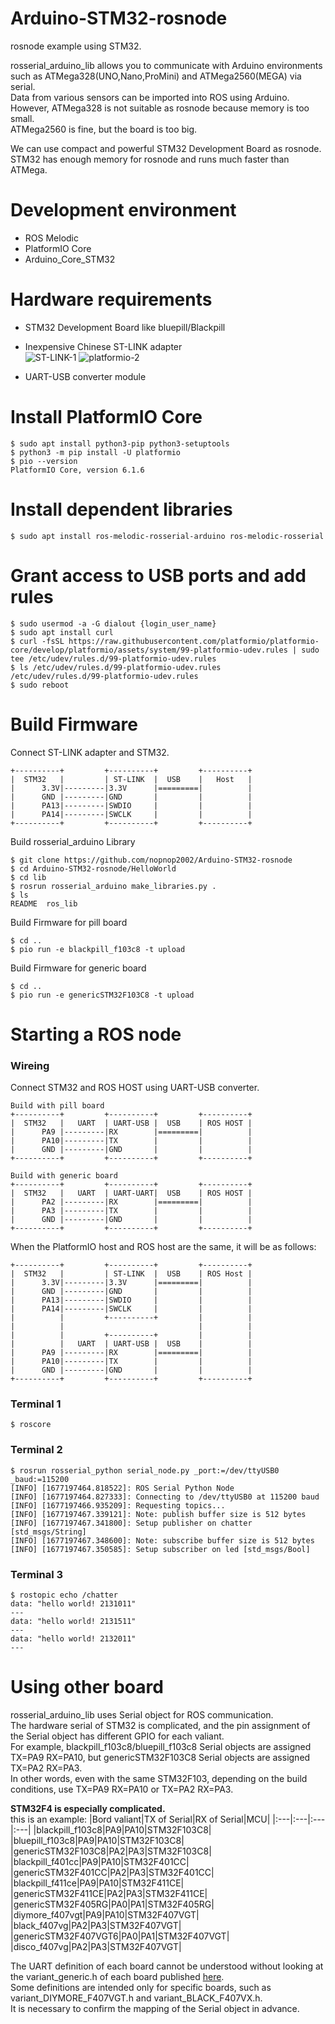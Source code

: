 # Arduino-STM32-rosnode
rosnode example using STM32.   

rosserial_arduino_lib allows you to communicate with Arduino environments such as ATMega328(UNO,Nano,ProMini) and ATMega2560(MEGA) via serial.   
Data from various sensors can be imported into ROS using Arduino.   
However, ATMega328 is not suitable as rosnode because memory is too small.   
ATMega2560 is fine, but the board is too big.

We can use compact and powerful STM32 Development Board as rosnode.   
STM32 has enough memory for rosnode and runs much faster than ATMega.   

# Development environment
- ROS Melodic   
- PlatformIO Core   
- Arduino_Core_STM32   


# Hardware requirements
- STM32 Development Board like bluepill/Blackpill  

- Inexpensive Chinese ST-LINK adapter   
![ST-LINK-1](https://user-images.githubusercontent.com/6020549/221065783-33508ebe-2454-4033-92f8-34c00fe0eb80.JPG)
![platformio-2](https://user-images.githubusercontent.com/6020549/221065793-a32da243-946a-4cf4-9655-1347a229d6eb.JPG)

- UART-USB converter module   

# Install PlatformIO Core
```
$ sudo apt install python3-pip python3-setuptools
$ python3 -m pip install -U platformio
$ pio --version
PlatformIO Core, version 6.1.6
```

# Install dependent libraries
```
$ sudo apt install ros-melodic-rosserial-arduino ros-melodic-rosserial
```

# Grant access to USB ports and add rules
```
$ sudo usermod -a -G dialout {login_user_name}
$ sudo apt install curl
$ curl -fsSL https://raw.githubusercontent.com/platformio/platformio-core/develop/platformio/assets/system/99-platformio-udev.rules | sudo tee /etc/udev/rules.d/99-platformio-udev.rules
$ ls /etc/udev/rules.d/99-platformio-udev.rules
/etc/udev/rules.d/99-platformio-udev.rules
$ sudo reboot
```

# Build Firmware
Connect ST-LINK adapter and STM32.
```
+----------+         +----------+         +----------+
|  STM32   |         | ST-LINK  |  USB    |   Host   |
|      3.3V|---------|3.3V      |=========|          |
|      GND |---------|GND       |         |          |
|      PA13|---------|SWDIO     |         |          |
|      PA14|---------|SWCLK     |         |          |
+----------+         +----------+         +----------+
```

Build rosserial_arduino Library
```
$ git clone https://github.com/nopnop2002/Arduino-STM32-rosnode
$ cd Arduino-STM32-rosnode/HelloWorld
$ cd lib
$ rosrun rosserial_arduino make_libraries.py .
$ ls
README  ros_lib
```


Build Firmware for pill board
```
$ cd ..
$ pio run -e blackpill_f103c8 -t upload
```

Build Firmware for generic board
```
$ cd ..
$ pio run -e genericSTM32F103C8 -t upload
```



# Starting a ROS node

### Wireing
Connect STM32 and ROS HOST using UART-USB converter.

```
Build with pill board
+----------+         +----------+         +----------+
|  STM32   |   UART  | UART-USB |  USB    | ROS HOST |
|      PA9 |---------|RX        |=========|          |
|      PA10|---------|TX        |         |          |
|      GND |---------|GND       |         |          |
+----------+         +----------+         +----------+

Build with generic board
+----------+         +----------+         +----------+
|  STM32   |   UART  | UART-UART|  USB    | ROS HOST |
|      PA2 |---------|RX        |=========|          |
|      PA3 |---------|TX        |         |          |
|      GND |---------|GND       |         |          |
+----------+         +----------+         +----------+
```

When the PlatformIO host and ROS host are the same, it will be as follows:
```
+----------+         +----------+         +----------+
|  STM32   |         | ST-LINK  |  USB    | ROS Host |
|      3.3V|---------|3.3V      |=========|          |
|      GND |---------|GND       |         |          |
|      PA13|---------|SWDIO     |         |          |
|      PA14|---------|SWCLK     |         |          |
|          |         +----------+         |          |
|          |                              |          |
|          |         +----------+         |          |
|          |   UART  | UART-USB |  USB    |          |
|      PA9 |---------|RX        |=========|          |
|      PA10|---------|TX        |         |          |
|      GND |---------|GND       |         |          |
+----------+         +----------+         +----------+
```

### Terminal 1
```
$ roscore
```

### Terminal 2
```
$ rosrun rosserial_python serial_node.py _port:=/dev/ttyUSB0 _baud:=115200
[INFO] [1677197464.818522]: ROS Serial Python Node
[INFO] [1677197464.827333]: Connecting to /dev/ttyUSB0 at 115200 baud
[INFO] [1677197466.935209]: Requesting topics...
[INFO] [1677197467.339121]: Note: publish buffer size is 512 bytes
[INFO] [1677197467.341800]: Setup publisher on chatter [std_msgs/String]
[INFO] [1677197467.348600]: Note: subscribe buffer size is 512 bytes
[INFO] [1677197467.350585]: Setup subscriber on led [std_msgs/Bool]
```

### Terminal 3
```
$ rostopic echo /chatter
data: "hello world! 2131011"
---
data: "hello world! 2131511"
---
data: "hello world! 2132011"
---
```


# Using other board
rosserial_arduino_lib uses Serial object for ROS communication.   
The hardware serial of STM32 is complicated, and the pin assignment of the Serial object has different GPIO for each valiant.   
For example, blackpill_f103c8/bluepill_f103c8 Serial objects are assigned TX=PA9 RX=PA10, but genericSTM32F103C8 Serial objects are assigned TX=PA2 RX=PA3.   
In other words, even with the same STM32F103, depending on the build conditions, use TX=PA9 RX=PA10 or TX=PA2 RX=PA3.   

__STM32F4 is especially complicated.__   
this is an example:
|Bord valiant|TX of Serial|RX of Serial|MCU|
|:---|:---|:---|:---|
|blackpill_f103c8|PA9|PA10|STM32F103C8|
|bluepill_f103c8|PA9|PA10|STM32F103C8|
|genericSTM32F103C8|PA2|PA3|STM32F103C8|
|blackpill_f401cc|PA9|PA10|STM32F401CC|
|genericSTM32F401CC|PA2|PA3|STM32F401CC|
|blackpill_f411ce|PA9|PA10|STM32F411CE|
|genericSTM32F411CE|PA2|PA3|STM32F411CE|
|genericSTM32F405RG|PA0|PA1|STM32F405RG|
|diymore_f407vgt|PA9|PA10|STM32F407VGT|
|black_f407vg|PA2|PA3|STM32F407VGT|
|genericSTM32F407VGT6|PA0|PA1|STM32F407VGT|
|disco_f407vg|PA2|PA3|STM32F407VGT|

The UART definition of each board cannot be understood without looking at the variant_generic.h of each board published [here](https://github.com/stm32duino/Arduino_Core_STM32/tree/main/variants).   
Some definitions are intended only for specific boards, such as variant_DIYMORE_F407VGT.h and variant_BLACK_F407VX.h.   
It is necessary to confirm the mapping of the Serial object in advance.
